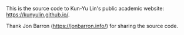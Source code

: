 This is the source code to Kun-Yu Lin's public academic website: https://kunyulin.github.io/.

Thank Jon Barron (https://jonbarron.info/) for sharing the source code.
